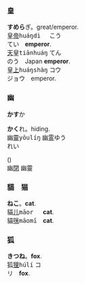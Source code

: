 
### 皇
**すめら**ぎ。great/emperor.   
皇[帝]()<samp>huáŋdì &nbsp;</samp> <kbd>こう<br>てい</kbd>　**emperor**.   
[天]()皇<samp>tiānhuáŋ</samp> <kbd>てん<br>のう</kbd>　Japan **emperor**.   
皇[上]()<samp>huáŋshàŋ</samp>  <kbd>コウ<br>ジョウ</kbd>　emperor. 
   

### 幽
**かす**か

**かく**れ。hiding.   
幽[靈]()<samp>yōulíŋ</samp> 幽[霊]()<kbd>ゆう<br>れい</kbd>

()   
幽[閉]()
幽靈



 

### 貓　猫
**ねこ**。**cat**.   
貓[儿]()<samp>māor&nbsp;</samp>　**cat**.   
貓[咪]()<samp>māomī</samp>　**cat**.   

### 狐
**きつね**。**fox**.   
狐[狸]()<samp>húlí</samp> <kbd>コ<br>リ</kbd>　**fox**.   


